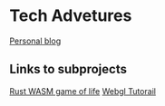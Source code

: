 # Tech Advetures
[Personal blog](https://techadv.xyz)

## Links to subprojects
[Rust WASM game of life](https://github.com/Deedone/techadv-src/tree/master/static/wasm-gol)
[Webgl Tutorail](https://github.com/Deedone/techadv-src/tree/master/static/test-webgl)
